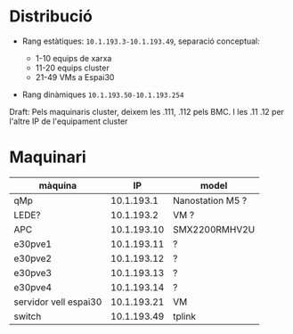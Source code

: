 # Distribució

- Rang estàtiques: `10.1.193.3-10.1.193.49`, separació conceptual:
    - 1-10 equips de xarxa
    - 11-20 equips cluster
    - 21-49 VMs a Espai30

- Rang dinàmiques `10.1.193.50-10.1.193.254`

Draft: Pels maquinaris cluster, deixem les .111, .112 pels BMC. I les .11 .12 per l'altre IP de l'equipament cluster

# Maquinari

| màquina | IP | model |
| ------- | -- | ----- |
| qMp | 10.1.193.1 | Nanostation M5 ? |
| LEDE? | 10.1.193.2 | VM ? |
| APC | 10.1.193.10 | SMX2200RMHV2U |
| e30pve1 | 10.1.193.11 | ? |
| e30pve2 | 10.1.193.12 | ? |
| e30pve3 | 10.1.193.13 | ? |
| e30pve4 | 10.1.193.14 | ? |
| servidor vell espai30 | 10.1.193.21 | VM |
| switch | 10.1.193.49 | tplink |
